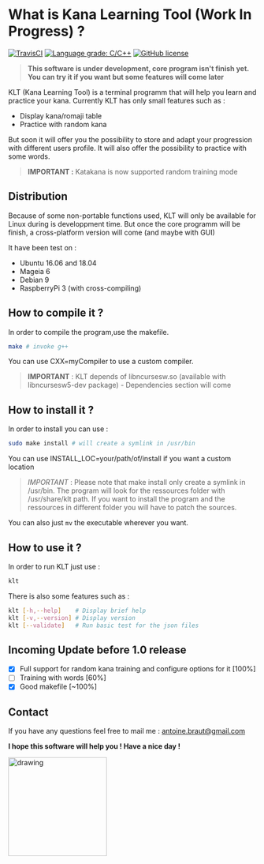 # What is Kana Learning Tool (Work In Progress) ? ##
[![TravisCI](https://img.shields.io/travis/Brautantoine/KLT.svg)](https://travis-ci.org/Brautantoine/KLT)
[![Language grade: C/C++](https://img.shields.io/lgtm/grade/cpp/g/Brautantoine/KLT.svg?logo=lgtm&logoWidth=18)](https://lgtm.com/projects/g/Brautantoine/KLT/context:cpp)
[![GitHub license](https://img.shields.io/github/license/brautantoine/klt.svg)](https://github.com/Brautantoine/KLT/blob/master/LICENSE)
>**This software is under development, core program isn't finish yet. You can try it if you want but some features will come later**

KLT (Kana Learning Tool) is a terminal programm that will help you learn and practice your kana. Currently KLT has only small features such as :
* Display kana/romaji table
* Practice with random kana

But soon it will offer you the possibility to store and adapt your progression with different users profile. It will also offer the possibility to practice with some words.
>**IMPORTANT :** Katakana is now supported random training mode

## Distribution ##

Because of some non-portable functions used, KLT will only be available for Linux during is developpment time. But once the core programm will be finish, a cross-platform version will come (and maybe with GUI)

It have been test on :
* Ubuntu 16.06 and 18.04
* Mageia 6
* Debian 9
* RaspberryPi 3 (with cross-compiling)

## How to compile it ? ##

In order to compile the program,use the makefile.
```sh
make # invoke g++
```
You can use CXX=myCompiler to use a custom compiler.
> **IMPORTANT** : KLT depends of libncursesw.so (available with libncursesw5-dev package) - Dependencies section will come

## How to install it ? ##

In order to install you can use :
```sh
sudo make install # will create a symlink in /usr/bin
```
You can use INSTALL_LOC=your/path/of/install if you want a custom location

>*IMPORTANT* : Please note that make install only create a symlink in /usr/bin. The program will look for the ressources
folder with /usr/share/klt path. If you want to install the program and the ressources in different folder you will have to
patch the sources.

You can also just `mv` the executable wherever you want.

## How to use it ? ##

In order to run KLT just use :
```sh
klt
```

There is also some features such as :
```sh
klt [-h,--help]    # Display brief help
klt [-v,--version] # Display version
klt [--validate]   # Run basic test for the json files
```


## Incoming Update before 1.0 release ##

- [x] Full support for random kana training and configure options for it [100%]
- [ ] Training with words [60%]
- [X] Good makefile [~100%]

## Contact ##

If you have any questions feel free to mail me : <antoine.braut@gmail.com>

**I hope this software will help you ! Have a nice day !**

<img src="https://images.ecosia.org/x8hEzRW0N0B1oHUTXqREorZ73aE=/0x390/smart/https%3A%2F%2Fcdn170.picsart.com%2Fupscale-241091004033212.png%3Fr1024x1024" alt="drawing" width="200"/>
